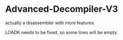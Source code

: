 # Advanced-Decompiler-V3
actually a disassembler with more features

LOADK needs to be fixed, so some lines will be empty
